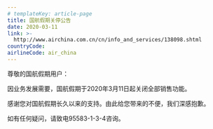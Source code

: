 ```yaml
---
# templateKey: article-page
title: 国航假期关停公告
date: 2020-03-11
link: >-
  http://www.airchina.com.cn/cn/info_and_services/138098.shtml
countryCode:
airlineCode: air_china
---
```

<div class="serviceMsg">

尊敬的国航假期用户：

因业务发展需要，国航假期于2020年3月11日起关闭全部销售功能。

感谢您对国航假期长久以来的支持。由此给您带来的不便，我们深感抱歉。

如有任何疑问，请致电95583-1-3-4咨询。

</div>
